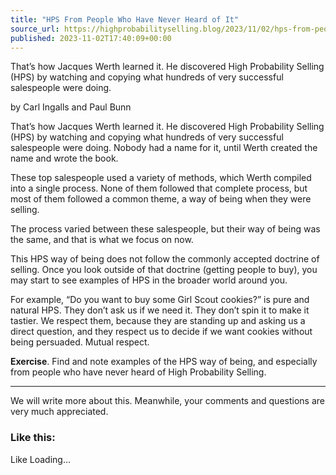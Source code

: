 ```yaml
---
title: "HPS From People Who Have Never Heard of It"
source_url: https://highprobabilityselling.blog/2023/11/02/hps-from-people-who-have-never-heard-of-it
published: 2023-11-02T17:40:09+00:00
---
```

That’s how Jacques Werth learned it. He discovered High Probability Selling (HPS) by watching and copying what hundreds of very successful salespeople were doing. 




 

by Carl Ingalls and Paul Bunn


That’s how Jacques Werth learned it. He discovered High Probability Selling (HPS) by watching and copying what hundreds of very successful salespeople were doing. Nobody had a name for it, until Werth created the name and wrote the book. 


These top salespeople used a variety of methods, which Werth compiled into a single process. None of them followed that complete process, but most of them followed a common theme, a way of being when they were selling. 


The process varied between these salespeople, but their way of being was the same, and that is what we focus on now. 


This HPS way of being does not follow the commonly accepted doctrine of selling. Once you look outside of that doctrine (getting people to buy), you may start to see examples of HPS in the broader world around you. 


For example, “Do you want to buy some Girl Scout cookies?” is pure and natural HPS. They don’t ask us if we need it. They don’t spin it to make it tastier. We respect them, because they are standing up and asking us a direct question, and they respect us to decide if we want cookies without being persuaded. Mutual respect. 


**Exercise**. Find and note examples of the HPS way of being, and especially from people who have never heard of High Probability Selling.




---


We will write more about this. Meanwhile, your comments and questions are very much appreciated. 


### Like this:

Like Loading...
